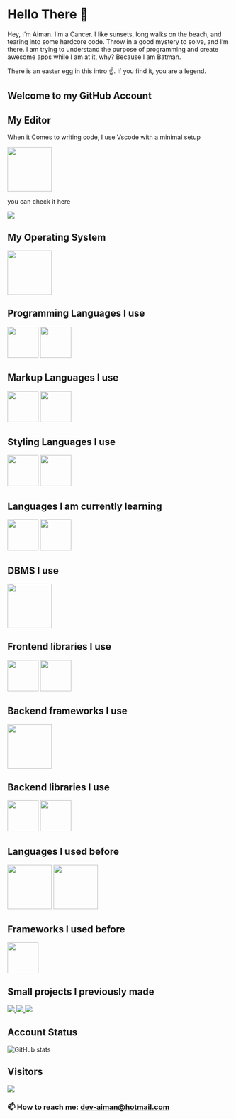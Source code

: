 # Hello There 👋
Hey, I’m Aiman. I’m a Cancer. I like sunsets, long walks on the beach, and tearing into some hardcore code. Throw in a good mystery to solve, and I’m there. I am trying to understand the purpose of programming and create awesome apps while I am at it, why? Because I am Batman.


There is an easter egg in this intro ☝️. If you find it, you are a legend.

## Welcome to my GitHub Account

## My Editor
When it Comes to writing code, I use Vscode with a minimal setup

  <img height=100 src="https://cdn.jsdelivr.net/gh/devicons/devicon@latest/icons/vscode/vscode-original.svg" />


you can check it here

<a href="https://github.com/ai-eryany/env.git">
<img src="https://github-readme-stats.vercel.app/api/pin/?username=ai-eryany&repo=env&theme=transparent"/>
</a>

## My Operating System
<img height=100 src="https://cdn.jsdelivr.net/gh/devicons/devicon@latest/icons/linux/linux-original.svg" />


          

## Programming Languages I use

<img height=70 src="https://cdn.jsdelivr.net/gh/devicons/devicon/icons/javascript/javascript-original.svg" /> <img height=70 src="https://cdn.jsdelivr.net/gh/devicons/devicon/icons/typescript/typescript-original.svg" />

## Markup Languages I use
<img height=70 src="https://cdn.jsdelivr.net/gh/devicons/devicon/icons/html5/html5-original.svg" /> <img height=70 src="https://cdn.jsdelivr.net/gh/devicons/devicon@latest/icons/markdown/markdown-original.svg" />


## Styling Languages I use
<img height=70 src="https://cdn.jsdelivr.net/gh/devicons/devicon/icons/css3/css3-original.svg" /> <img height=70 src="https://cdn.jsdelivr.net/gh/devicons/devicon/icons/sass/sass-original.svg" />


## Languages I am currently learning
<img height=70 src="https://cdn.jsdelivr.net/gh/devicons/devicon@latest/icons/elixir/elixir-original.svg" /> <img height=70 src="https://cdn.jsdelivr.net/gh/devicons/devicon@latest/icons/bash/bash-original.svg" />


## DBMS I use
<img height=100 src="https://cdn.jsdelivr.net/gh/devicons/devicon@latest/icons/mongodb/mongodb-plain-wordmark.svg" />



## Frontend libraries I use
<img height=70 src="https://cdn.jsdelivr.net/gh/devicons/devicon@latest/icons/react/react-original-wordmark.svg" /> <img height=70 src="https://cdn.jsdelivr.net/gh/devicons/devicon@latest/icons/tailwindcss/tailwindcss-original.svg" />



## Backend frameworks I use
<img height=100 src="https://cdn.jsdelivr.net/gh/devicons/devicon/icons/nodejs/nodejs-original-wordmark.svg" />



## Backend libraries I use
<img height=70 src="https://cdn.jsdelivr.net/gh/devicons/devicon@latest/icons/express/express-original.svg" /> <img height=70 src="https://cdn.jsdelivr.net/gh/devicons/devicon@latest/icons/mongoose/mongoose-original-wordmark.svg" />


## Languages I used before
<img height=100 src="https://cdn.jsdelivr.net/gh/devicons/devicon@latest/icons/python/python-original-wordmark.svg" /> <img height=100 src="https://cdn.jsdelivr.net/gh/devicons/devicon@latest/icons/java/java-original.svg" />


## Frameworks I used before
<img height=70 src="https://cdn.jsdelivr.net/gh/devicons/devicon@latest/icons/django/django-plain.svg" />



## Small projects I previously made

<a href="https://github.com/ai-eryany/stripe.git">
<img src="https://github-readme-stats.vercel.app/api/pin/?username=ai-eryany&repo=stripe&theme=transparent"/>
</a>

<a href="https://github.com/ai-eryany/pancakeswap.git">
<img src="https://github-readme-stats.vercel.app/api/pin/?username=ai-eryany&repo=pancakeswap&theme=transparent"/>
</a>

<a href="https://github.com/ai-eryany/airvnv.git">
<img src="https://github-readme-stats.vercel.app/api/pin/?username=ai-eryany&repo=airvnv&theme=transparent"/>
</a>



## Account Status

![GitHub stats](https://github-readme-stats.vercel.app/api?username=ai-eryany&show_icons=true&theme=transparent)

## Visitors

<img src="https://profile-counter.glitch.me/ai-eryany/count.svg" />


### 📫 How to reach me: dev-aiman@hotmail.com
